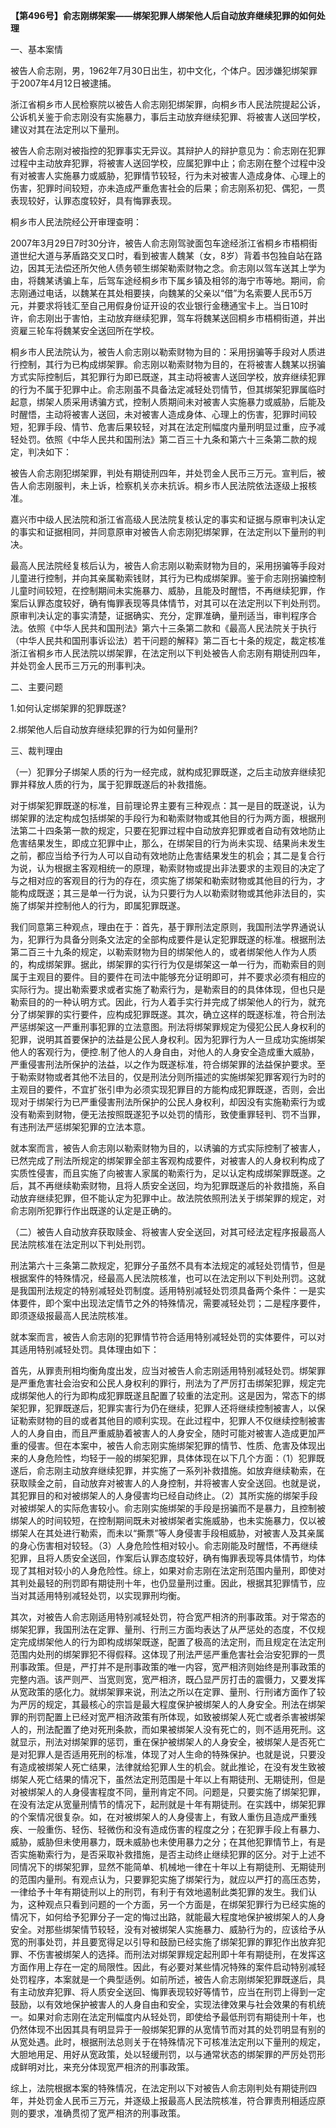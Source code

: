 **【第496号】俞志刚绑架案——绑架犯罪人绑架他人后自动放弃继续犯罪的如何处理**

一、基本案情

被告人俞志刚，男，1962年7月30日出生，初中文化，个体户。因涉嫌犯绑架罪于2007年4月12日被逮捕。

浙江省桐乡市人民检察院以被告人俞志刚犯绑架罪，向桐乡市人民法院提起公诉，公诉机关鉴于俞志刚没有实施暴力，事后主动放弃继续犯罪、将被害人送回学校，建议对其在法定刑以下量刑。

被告人俞志刚对被指控的犯罪事实无异议。其辩护人的辩护意见为：俞志刚在犯罪过程中主动放弃犯罪，将被害人送回学校，应属犯罪中止；俞志刚在整个过程中没有对被害人实施暴力或威胁，犯罪情节较轻，行为未对被害人造成身体、心理上的伤害，犯罪时间较短，亦未造成严重危害社会的后果；俞志刚系初犯、偶犯，一贯表现较好，认罪态度较好，具有悔罪表现。

桐乡市人民法院经公开审理查明：

2007年3月29日7时30分许，被告人俞志刚驾驶面包车途经浙江省桐乡市梧桐街道世纪大道与茅盾路交叉口时，看到被害人魏某（女，8岁）背着书包独自站在路边，因其无法偿还所欠他人债务顿生绑架勒索财物之念。俞志刚以驾车送其上学为由，将魏某诱骗上车，后驾车途经桐乡市下属乡镇及相邻的海宁市等地。期间，俞志刚通过电话，以魏某在其处相要挟，向魏某的父亲以“借”为名索要人民币5万元，并要求将钱汇至自己用假身份证开设的农业银行金穗通宝卡上。当日10时许，俞志刚出于害怕，主动放弃继续犯罪，驾车将魏某送回桐乡市梧桐街道，并出资雇三轮车将魏某安全送回所在学校。

桐乡市人民法院认为，被告人俞志刚以勒索财物为目的：采用拐骗等手段对人质进行控制，其行为已构成绑架罪。俞志刚以勒索财物为目的，在将被害人魏某以拐骗方式实际控制后，其犯罪行为即已既遂，其主动将被害人送回学校，放弃继续犯罪的行为不属于犯罪中止。俞志刚虽不具备法定减轻处罚情节，但其绑架犯罪属临时起意，绑架人质采用诱骗方式，控制人质期间未对被害人实施暴力或威胁，后能及时醒悟，主动将被害人送回，未对被害人造成身体、心理上的伤害，犯罪时间较短，犯罪手段、情节、危害后果较轻，对其在法定刑幅度内量刑明显过重，应予减轻处罚。依照《中华人民共和国刑法》第二百三十九条和第六十三条第二款的规定，判决如下：

被告人俞志刚犯绑架罪，判处有期徒刑四年，并处罚金人民币三万元。宣判后，被告人俞志刚服判，未上诉，检察机关亦未抗诉。桐乡市人民法院依法逐级上报核准。

嘉兴市中级人民法院和浙江省高级人民法院复核认定的事实和证据与原审判决认定的事实和证据相同，并同意原审对被告人俞志刚犯绑架罪，在法定刑以下量刑的判决。

最高人民法院经复核后认为，被告人俞志刚以勒索财物为目的，采用拐骗等手段对儿童进行控制，并向其亲属勒索钱财，其行为已构成绑架罪。鉴于俞志刚拐骗控制儿童时间较短，在控制期间未实施暴力、威胁，且能及时醒悟，不再继续犯罪，作案后认罪态度较好，确有悔罪表现等具体情节，对其可以在法定刑以下判处刑罚。原审判决认定的事实清楚，证据确实、充分，定罪准确，量刑适当，审判程序合法。依照《中华人民共和国刑法》第六十三条第二款和《最高人民法院关于执行（中华人民共和国刑事诉讼法）若干问题的解释》第二百七十条的规定，裁定核准浙江省桐乡市人民法院以绑架罪，在法定刑以下判处被告人俞志刚有期徒刑四年，并处罚金人民币三万元的刑事判决。

二、主要问题

1.如何认定绑架罪的犯罪既遂?

2.绑架他人后自动放弃继续犯罪的行为如何量刑?

三、裁判理由

（一）犯罪分子绑架人质的行为一经完成，就构成犯罪既遂，之后主动放弃继续犯罪并释放人质的行为，属于犯罪既遂后的补救措施。

对于绑架犯罪既遂的标准，目前理论界主要有三种观点：其一是目的既遂说，认为绑架罪的法定构成包括绑架的手段行为和勒索财物或其他目的行为两方面，根据刑法第二十四条第一款的规定，只要在犯罪过程中自动放弃犯罪或者自动有效地防止危害结果发生，即成立犯罪中止，那么，在绑架目的行为尚未实现、结果尚未发生之前，都应当给予行为人可以自动有效地防止危害结果发生的机会；其二是复合行为说，认为根据主客观相统一的原理，勒索财物或提出非法要求的主观目的决定了与之相对应的客观目的行为的存在，须实施了绑架和勒索财物或其他目的行为，才能构成既遂；其三是单一行为说，认为只要行为人以勒索财物或其他非法目的，实施了绑架并控制他人的行为，即属犯罪既遂。

我们同意第三种观点，理由在于：首先，基于罪刑法定原则，我国刑法学界通说认为，犯罪行为具备分则条文法定的全部构成要件是认定犯罪既遂的标准。根据刑法第二百三十九条的规定，以勒索财物为目的绑架他人的，或者绑架他人作为人质的，构成绑架罪。据此，绑架罪的实行行为仅是绑架这一单一行为，而勒索目的则属于主观目的要件。目的要件在司法中能够充分证明即可，并不要求必须有相应的实际行为。提出勒索要求或者实施了勒索行为，是勒索目的的具体体现，但也只是勒索目的的一种认明方式。因此，行为人着手实行并完成了绑架他人的行为，就充分了绑架罪的实行要件，应构成犯罪既遂。其次，确立这样的既遂标准，符合刑法严惩绑架这一严重刑事犯罪的立法意图。刑法将绑架罪规定为侵犯公民人身权利的犯罪，说明其首要保护的法益是公民人身权利。因为犯罪行为人一旦成功实施绑架他人的客观行为，便控.制了他人的人身自由，对他人的人身安全造成重大威胁，严重侵害刑法所保护的法益，以之作为既遂标准，符合绑架罪的法益保护要求。至于勒索财物或者其他不法目的，仅是刑法分则所描述的实施绑架犯罪客观行为时的主观目的要件，不宜扩张引申为必须实现犯罪目的方能构成犯罪既遂，否则，会出现对于绑架行为已严重侵害刑法所保护的公民人身权利，却因没有实施勒索行为或没有勒索到财物，便无法按照既遂犯予以处罚的情形，致使重罪轻判、罚不当罪，有违刑法严惩绑架犯罪的立法本意。

就本案而言，被告人俞志刚以勒索财物为目的，以诱骗的方式实际控制了被害人，已然完成了刑法所规定的绑架罪全部主客观构成要件，对被害人的人身权利构成了实质性侵害，而且实施了向被害人家属的勒索行为，足以认定构成绑架罪既遂。之后，其不再继续勒索财物，且将人质安全送回，均为犯罪既遂后的补救措施，系自动放弃继续犯罪，但不能认定为犯罪中止。故法院依照刑法关于绑架罪的规定，对俞志刚所犯罪行作出既遂的认定是正确的。

（二）被告人自动放弃获取赎金、将被害人安全送回，对其可经法定程序报最高人民法院核准在法定刑以下判处刑罚。

刑法第六十三条第二款规定，犯罪分子虽然不具有本法规定的减轻处罚情节，但是根据案件的特殊情况，经最高人民法院核准，也可以在法定刑以下判处刑罚。这就是我国刑法规定的特别减轻处罚制度。适用特别减轻处罚须具备两个条件：一是实体要件，即个案中出现法定情节之外的特殊情况，需要减轻处罚；二是程序要件，即须逐级报最高人民法院核准。

就本案而言，被告人俞志刚的犯罪情节符合适用特别减轻处罚的实体要件，可以对其适用特别减轻处罚。具体理由如下：

首先，从罪责刑相均衡角度出发，应当对被告人俞志刚适用特别减轻处罚。绑架罪是严重危害社会治安和公民人身权利的罪行，刑法为了严厉打击绑架犯罪，规定完成绑架他人的行为即构成犯罪既遂且配置了较重的法定刑。这是因为，常态下的绑架犯罪，犯罪既遂后，犯罪实害行为仍在继续，犯罪人还将继续控制被害人，以保证勒索财物的目的或者其他目的顺利实现。在此过程中，犯罪人不仅继续控制被害人的人身自由，而且严重威胁着被害人的人身安全，随时可能对被害人造成更加严重的侵害。但在本案中，被告人俞志刚实施绑架犯罪的情节、性质、危害及体现出来的人身危险性，均轻于一般的绑架犯罪，具体体现在以下几个方面：（1）犯罪既遂后，俞志刚主动放弃继续犯罪，并实施了一系列补救措施。如放弃继续勒索，在获取赎金之前，自动放弃对被害人的人身控制，并将被害人安全送回。也就是说，其犯罪目的和对被绑架人的人身侵害均已经自动终止。（2）其所实施的绑架手段对被绑架人的实际危害较小。俞志刚实施绑架的手段是拐骗而不是暴力，且控制被绑架人的时间较短，在控制期间既未对被绑架者实施威胁，也未实施暴力，仅以被绑架人在其处进行勒索，而未以“撕票”等人身侵害手段相威胁，对被害人及其亲属的身心伤害相对较轻。（3）人身危险性相对较小。俞志刚能及时醒悟，不再继续犯罪，且将人质安全送回，作案后认罪态度较好，确有悔罪表现等具体情节，均体现了其相对较小的人身危险性。综上，如果对俞志刚在法定刑范围内量刑，即使对其判处最轻的刑罚即有期徒刑十年，也仍显量刑过重。因此，根据其犯罪情节，应当对其适用特别减轻处罚，以实现罪刑均衡。

其次，对被告人俞志刚适用特别减轻处罚，符合宽严相济的刑事政策。对于常态的绑架犯罪，我国刑法在定罪、量刑、行刑三方面均表达了从严惩处的态度，不仅规定完成绑架他人的行为即构成绑架既遂，配置了极高的法定刑，而且规定在法定刑范围内处刑的绑架罪犯不得假释。这体现了刑法严惩严重危害社会治安犯罪的一贯刑事政策。但是，严打并不是刑事政策的唯一内容，宽严相济则始终是刑事政策的完整内涵。该严则严、当宽则宽，宽严相济，既凸显严厉打击的震慑力，又要发挥从宽政策的感化力。就绑架罪来说，刑法之所以在定罪、量刑、行刑诸方面作了较为严厉的规定，其最核心的宗旨是最大程度保护被绑架人的人身安全。刑法在绑架罪的刑罚配置上已经对宽严相济政策有所体现，如致被绑架人死亡或者杀害被绑架人的，刑法配置了绝对死刑条款，而如果被绑架人没有死亡的，则不适用死刑。这就显示，刑法对绑架罪的惩罚，重在保护被绑架人的人身安全，被绑架人是否死亡是对犯罪人是否适用死刑的标准，体现了对人生命的特殊保护。也就是说，只要没有造成被绑架人死亡结果，法律就给犯罪人生的机会。就此推论，在没有发生致被绑架人死亡结果的情况下，虽然法定刑范围是十年以上有期徒刑、无期徒刑，但是对被绑架人的人身侵害程度不同，量刑肯定不同。问题是，只要实施了绑架犯罪，在没有法定从宽量刑情节的情况下，起刑就是十年有期徒刑。在实践中，绑架犯罪的个案情况很复杂。如，在对被绑架人的人身侵害上，有致人重伤且造成严重残疾、一般重伤、轻伤、轻微伤和没有造成伤害的程度之分；在犯罪手段上有暴力、威胁，威胁但未使用暴力，既未威胁也未使用暴力之分；在其他犯罪情节上，有是否实施勒索行为，是否采取补救措施，是否主动终止继续犯罪的区分。对于上述不同情况下的绑架犯罪，显然不能简单、机械地一律在十年以上有期徒刑、无期徒刑的范围内量刑。有观点认为，只要罪犯实施了绑架行为，就应以严打的高压态势，一律给予十年有期徒刑以上的刑罚，有利于有效地遏制此类犯罪的发生。我们认为，这种观点只看到问题的一个方面，另一个方面是，在绑架犯罪行为已经实施的情况下，如何给予犯罪分子一定的悔过出路，就能最大程度地保护被绑架人的人身安全。对那些绑架情节较轻，没有对被绑架人实施暴力、威胁行为的，应该给予从宽的刑事处罚，并且要宽得足以引导和鼓励已经实施了绑架犯罪的罪犯作出放弃犯罪、不伤害被绑架人的选择。而刑法对绑架罪规定起刑即十年有期徒刑，在发挥这方面作用上存在一定的局限性。因此，有必要对某些情况特殊的案件启动特别减轻处罚程序，本案就是一个典型适例。如前所述，被告人俞志刚绑架犯罪既遂后，具有主动放弃犯罪、将人质安全送回、悔罪表现较好等情节，应当在刑罚上得到一定鼓励，以有效地保护被害人的人身自由和安全，实现法律效果与社会效果的有机统一。如果对俞志刚在法定刑幅度内从轻处罚，即使给予最低刑罚有期徒刑十年，也仍然体现不出因其具有明显异于一般绑架犯罪的从宽情节而对其的处罚明显有别的从宽处遇。此时，根据刑法总则关于在特殊情况下可核准法定刑以下量刑的规定，大胆地用足、用好从宽政策，处以轻缓刑罚，以与通常状态的绑架罪的严厉处罚形成鲜明对比，来充分体现宽严相济的刑事政策。

综上，法院根据本案的特殊情况，在法定刑以下对被告人俞志刚判处有期徒刑四年，并处罚金人民币三万元，并逐级上报最高人民法院核准，符合罪责刑相适应原则的要求，准确贯彻了宽严相济的刑事政策。